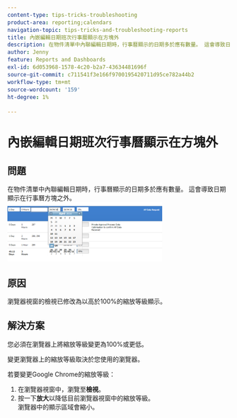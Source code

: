 ```yaml
---
content-type: tips-tricks-troubleshooting
product-area: reporting;calendars
navigation-topic: tips-tricks-and-troubleshooting-reports
title: 內嵌編輯日期班次行事曆顯示在方塊外
description: 在物件清單中內聯編輯日期時，行事曆顯示的日期多於應有數量。 這會導致日期顯示在行事曆方塊之外。
author: Jenny
feature: Reports and Dashboards
exl-id: 6d053968-1578-4c20-b2a7-43634481696f
source-git-commit: c711541f3e166f9700195420711d95ce782a44b2
workflow-type: tm+mt
source-wordcount: '159'
ht-degree: 1%

---
```


# 內嵌編輯日期班次行事曆顯示在方塊外

## 問題

在物件清單中內聯編輯日期時，行事曆顯示的日期多於應有數量。 這會導致日期顯示在行事曆方塊之外。\
![行事曆檢視](assets/calendar-view-350x134.png)

## 原因

瀏覽器視窗的檢視已修改為以高於100%的縮放等級顯示。

## 解決方案

您必須在瀏覽器上將縮放等級變更為100%或更低。

變更瀏覽器上的縮放等級取決於您使用的瀏覽器。

若要變更Google Chrome的縮放等級：

1. 在瀏覽器視窗中，瀏覽至&#x200B;**檢視**。
1. 按一下&#x200B;**放大**&#x200B;以降低目前瀏覽器視窗中的縮放等級。\
   瀏覽器中的顯示區域會縮小。
